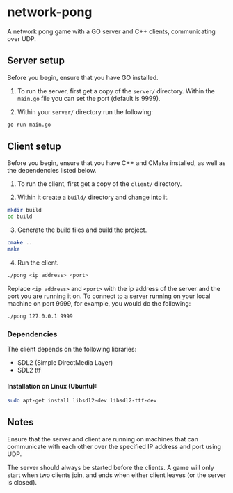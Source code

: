 # network-pong

A network pong game with a GO server and C++ clients, communicating over UDP.

## Server setup

Before you begin, ensure that you have GO installed.

1. To run the server, first get a copy of the `server/` directory. Within the `main.go` file you can set the port (default is 9999).

2. Within your `server/` directory run the following:

```bash
go run main.go
```

## Client setup

Before you begin, ensure that you have C++ and CMake installed, as well as the dependencies listed below.

1. To run the client, first get a copy of the `client/` directory.

2. Within it create a `build/` directory and change into it.

```bash
mkdir build
cd build
```

3. Generate the build files and build the project.

```bash
cmake ..
make
```

4. Run the client.

```bash
./pong <ip address> <port>
```

Replace `<ip address>` and `<port>` with the ip address of the server and the port you are running it on. To connect to a server running on your local machine on port 9999, for example, you would do the following:

```bash
./pong 127.0.0.1 9999
```

### Dependencies

The client depends on the following libraries:

- SDL2 (Simple DirectMedia Layer)
- SDL2 ttf

#### Installation on Linux (Ubuntu):

```bash
sudo apt-get install libsdl2-dev libsdl2-ttf-dev
```

## Notes

Ensure that the server and client are running on machines that can communicate with each other over the specified IP address and port using UDP.

The server should always be started before the clients. A game will only start when two clients join, and ends when either client leaves (or the server is closed).